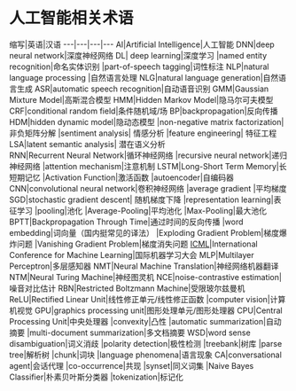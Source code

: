 # 人工智能相关术语
缩写|英语|汉语
---|---|---|---
AI|Artificial Intelligence|人工智能
DNN|deep neural network|深度神经网络
DL| deep learning|深度学习
  |named entity recognition|命名实体识别
  |part-of-speech tagging|词性标注
NLP|natural language processing	|自然语言处理
NLG|natural language generation|自然语言生成
ASR|automatic speech recognition|自动语音识别
GMM|Gaussian Mixture Model|高斯混合模型
HMM|Hidden Markov Model|隐马尔可夫模型
CRF|conditional random field|条件随机域/场
BP|backpropagation|反向传播
HDM|hidden dynamic model|隐动态模型
  |non-negative matrix factorization|非负矩阵分解
  |sentiment analysis| 情感分析
  |feature engineering| 特征工程 
LSA|latent semantic analysis| 潜在语义分析  
RNN|Recurrent Neural Network|循环神经网络
  |recursive neural network|递归神经网络
  |attention mechanism|注意机制
LSTM|Long-Short Term Memory|长短期记忆
  |Activation Function|激活函数
  |autoencoder|自编码器
CNN|convolutional neural network|卷积神经网络
  |average gradient |平均梯度
SGD|stochastic gradient descent| 随机梯度下降
  |representation learning|表征学习
  |pooling|池化
  |Average-Pooling|平均池化
  |Max-Pooling|最大池化
BPTT|Backpropagation Through Time|通过时间的反向传播
  |word embedding|词向量（国内挺常见的译法）
  |Exploding Gradient Problem|梯度爆炸问题
  |Vanishing Gradient Problem|梯度消失问题
[ICML](http://icml.cc/)|International Conference for Machine Learning|国际机器学习大会
MLP|Multilayer Perceptron|多层感知器
NMT|Neural Machine Translation|神经网络机器翻译
NTM|Neural Turing Machine|神经图灵机
NCE|noise-contrastive estimation|噪音对比估计
RBN|Restricted Boltzmann Machine|受限玻尔兹曼机
ReLU|Rectified Linear Unit|线性修正单元/线性修正函数
  |computer vision|计算机视觉
GPU|graphics processing unit|图形处理单元/图形处理器
CPU|Central Processing Unit|中央处理器
  |convexity|凸性
  |automatic summarization|自动摘要
  |multi-document summarization|多文档摘要
WSD|word sense disambiguation|词义消歧
  |polarity detection|极性检测
  |treebank|树库
  |parse tree|解析树
  |chunk|词块
  |language phenomena|语言现象
CA|conversational agent|会话代理
  |co-occurrence|共现
  |synset|同义词集
  |Naive Bayes Classifier|朴素贝叶斯分类器
  |tokenization|标记化

